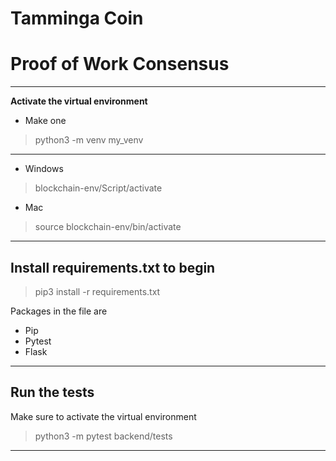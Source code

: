 # Tamminga Coin
# Proof of Work Consensus
----
**Activate the virtual environment**

- Make one
>python3 -m venv my_venv
----
- Windows
> blockchain-env/Script/activate

- Mac
> source blockchain-env/bin/activate

----
**Install requirements.txt to begin**
----
> pip3 install -r requirements.txt

Packages in the file are
- Pip
- Pytest
- Flask

----
**Run the tests**
----

Make sure to activate the virtual environment

>python3 -m pytest backend/tests

----
